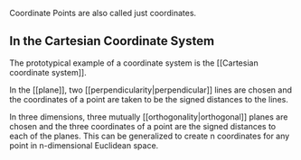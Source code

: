 Coordinate Points are also called just coordinates.
## In the Cartesian Coordinate System
The prototypical example of a coordinate system is the [[Cartesian coordinate system]].

In the [[plane]], two [[perpendicularity|perpendicular]] lines are chosen and the coordinates of a point are taken to be the signed distances to the lines.

In three dimensions, three mutually [[orthogonality|orthogonal]] planes are chosen and the three coordinates of a point are the signed distances to each of the planes. This can be generalized to create n coordinates for any point in n-dimensional Euclidean space.
